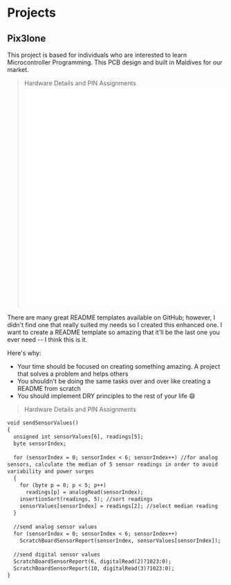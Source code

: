 # Projects

## Pix3lone

This project is based for individuals who are interested to learn Microcontroller Programming.
This PCB design and built in Maldives for our market.

> Hardware Details and PIN Assignments
![Vector art of the pix3lone](A-tech_WW-01.png)



There are many great README templates available on GitHub; however, I didn't find one that really suited my needs so I created this enhanced one. I want to create a README template so amazing that it'll be the last one you ever need -- I think this is it.

Here's why:
* Your time should be focused on creating something amazing. A project that solves a problem and helps others
* You shouldn't be doing the same tasks over and over like creating a README from scratch
* You should implement DRY principles to the rest of your life :smile:

> Hardware Details and PIN Assignments


```
void sendSensorValues()
{
  unsigned int sensorValues[6], readings[5];
  byte sensorIndex;

  for (sensorIndex = 0; sensorIndex < 6; sensorIndex++) //for analog sensors, calculate the median of 5 sensor readings in order to avoid variability and power surges
  {
    for (byte p = 0; p < 5; p++)
      readings[p] = analogRead(sensorIndex);
    insertionSort(readings, 5); //sort readings
    sensorValues[sensorIndex] = readings[2]; //select median reading
  }

  //send analog sensor values
  for (sensorIndex = 0; sensorIndex < 6; sensorIndex++)
    ScratchBoardSensorReport(sensorIndex, sensorValues[sensorIndex]);

  //send digital sensor values
  ScratchBoardSensorReport(6, digitalRead(2)?1023:0);
  ScratchBoardSensorReport(10, digitalRead(3)?1023:0);
}

```
